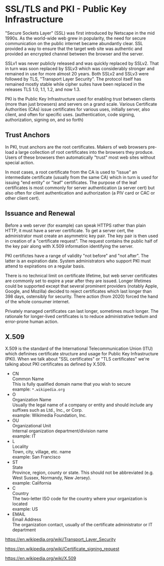 # SSL/TLS and PKI - Public Key Infrastructure

"Secure Sockets Layer" (SSL) was first introduced by Netscape
in the mid 1990s. As the world-wide web grew in popularity, the need for
secure communication on the public internet became abundantly clear.
SSL provided a way to ensure that the target web site was authentic
and provided an encrypted channel between the browser and the server.

SSLv1 was never publicly released and was quickly replaced by SSLv2.
That in turn was soon replaced by SSLv3 which was considerably stronger
and remained in use for more almost 20 years. Both SSLv2 and SSLv3
were followed by TLS, "Transport Layer Security". The protocol itself
has remained mostly stable while cipher suites have been replaced
in the releases TLS 1.0, 1.1, 1.2, and now 1.3.

PKI is the Public Key Infrastructure used for enabling *trust*
between clients (more than just browsers) and servers on a grand scale.
Various Certificate Authorities (CAs) issue certificates for various
uses, initially server, also client, and often for specific uses.
(authentication, code signing, authorization, signing on, and so forth)

## Trust Anchors

In PKI, trust anchors are the root certificates.
Makers of web browsers pre-load a large collection of root certificates
into the browsers they produce. Users of these browsers then automatically
"trust" most web sites without special action.

In most cases, a root certificate from the CA is used to "issue" an
intermediate certificate (usually from the same CA) which in turn is used
for issuing "end entity" or "leaf" certificates. The purpose of the leaf
certificates is most commonly for server authentication (a server cert)
but also often for client authentication and authorization (a PIV card
or CAC or other client cert).

## Issuance and Renewal

Before a web server (for example) can speak HTTPS rather than plain HTTP,
it must have a server certificate. To get a server cert, the administrator
must create an asymmetric key pair. The key pair is then used in creation
of a "certificate request". The request contains the public half of the
key pair along with X.509 information identifying the server.

PKI certifictes have a range of validity "not before" and "not after".
The latter is an expiration date. System administrators who support PKI
must attend to expirations on a regular basis.

There is no technical limit on certificate lifetime, but web server
certificates are commonly set to expire a year after they are issued.
Longer lifetimes could be supported except that several prominent 
providers (notably Apple, Google, and Mozilla) decided to reject
certificates which last longer than 398 days, ostensibly for security.
There action (from 2020) forced the hand of the whole consumer internet.

Privately managed certificates can last longer, sometimes *much* longer.
The rationale for longer-lived certificates is to reduce administrative
tedium and error-prone human action.





## X.509

X.509 is the standard of the International Telecommunication Union (ITU)
which definines certificate structure and usage for Public Key Infrastructure
(PKI). When we talk about "SSL certificates" or "TLS certificates" we're
talking about PKI certificates as defined by X.509.




* CN <br/> Common Name <br/>
This is fully qualified domain name that you wish to secure <br/>
example: `*.wikipedia.org`
* O <br/> Organization Name <br/>
Usually the legal name of a company or entity and should include any suffixes such as Ltd., Inc., or Corp. <br/>
example: Wikimedia Foundation, Inc.
* OU <br/> Organizational Unit <br/>
Internal organization department/division name <br/>
example: IT
* L <br/> Locality <br/>
Town, city, village, etc. name <br/>
example: San Francisco
* ST <br/> State <br/>
Province, region, county or state. This should not be abbreviated (e.g. West Sussex, Normandy, New Jersey). <br/>
example: California
* C <br/> Country <br/>
The two-letter ISO code for the country where your organization is located <br/>
example: US
* EMAIL <br/> Email Address <br/>
The organization contact, usually of the certificate administrator or IT department





https://en.wikipedia.org/wiki/Transport_Layer_Security

https://en.wikipedia.org/wiki/Certificate_signing_request

https://en.wikipedia.org/wiki/X.509








